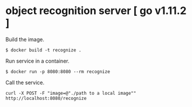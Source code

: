# object recognition server [ go v1.11.2 ]

Build the image.
```
$ docker build -t recognize .
```

Run service in a container.
```
$ docker run -p 8080:8080 --rm recognize
```

Call the service.
```
curl -X POST -F "image=@"./path to a local image"" http://localhost:8080/recognize
```
